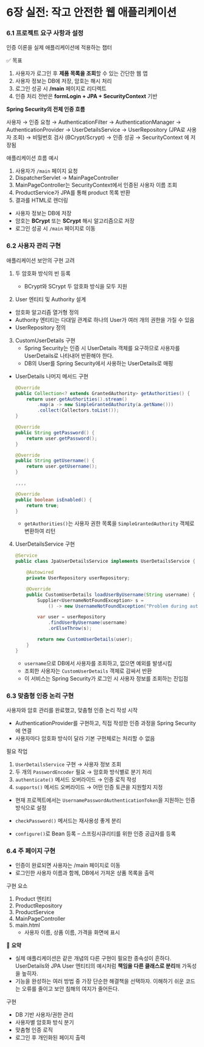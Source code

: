 # 6장 실전: 작고 안전한 웹 애플리케이션
### 6.1 프로젝트 요구 사항과 설정

인증 이론을 실제 애플리케이션에 적용하는 챕터

✅ 목표 

1. 사용자가 로그인 후 **제품 목록을 조회**할 수 있는 간단한 웹 앱
2. 사용자 정보는 DB에 저장, 암호는 해시 처리
3. 로그인 성공 시 **/main** 페이지로 리디렉트
4. 인증 처리 전반은 **formLogin + JPA + SecurityContext** 기반

**Spring Security의 전체 인증 흐름**

사용자 → 인증 요청
→ AuthenticationFilter → AuthenticationManager → AuthenticationProvider
→ UserDetailsService → UserRepository (JPA로 사용자 조회)
→ 비밀번호 검사 (BCrypt/Scrypt)
→ 인증 성공 → SecurityContext 에 저장됨

애플리케이션 흐름 예시

1. 사용자가 `/main` 페이지 요청
2. DispatcherServlet → MainPageController
3. MainPageController는 SecurityContext에서 인증된 사용자 이름 조회
4. ProductService가 JPA를 통해 product 목록 반환
5. 결과를 HTML로 렌더링

- 사용자 정보는 DB에 저장
- 암호는 **BCrypt** 또는 **SCrypt** 해시 알고리즘으로 저장
- 로그인 성공 시 `/main` 페이지로 이동



### 6.2 사용자 관리 구현

애플리케이션 보안의 구현 고려

1. 두 암호화 방식의 빈 등록
    - BCrypt와 SCrypt 두 암호화 방식을 모두 지원
  
2. User 엔티티 및 Authority 설계
- 암호화 알고리즘 열거형 정의
- Authority 엔티티는 다대일 관계로 하나의 User가 여러 개의 권한을 가질 수 있음
- UserRepository 정의
3. CustomUserDetails 구현
    - Spring Security는 인증 시 UserDetails 객체를 요구하므로 사용자를 UserDetails로 나타내어 반환해야 한다.
    - DB의 User를 Spring Security에서 사용하는 UserDetails로 매핑
- UserDetails 나머지 메서드 구현
    
    ```java
    @Override
    public Collection<? extends GrantedAuthority> getAuthorities() {
        return user.getAuthorities().stream()
            .map(a -> new SimpleGrantedAuthority(a.getName()))
            .collect(Collectors.toList());
    }
    
    @Override
    public String getPassword() {
        return user.getPassword();
    }
    
    @Override
    public String getUsername() {
        return user.getUsername();
    }
    
    ,,,,
    
    @Override
    public boolean isEnabled() {
        return true;
    }
    
    ```
    
    - `getAuthorities()`는 사용자 권한 목록을 `SimpleGrantedAuthority` 객체로 변환하여 리턴
4. UserDetailsService 구현
    
    ```java
    @Service
    public class JpaUserDetailsService implements UserDetailsService {
    
        @Autowired
        private UserRepository userRepository;
    
        @Override
        public CustomUserDetails loadUserByUsername(String username) {
            Supplier<UsernameNotFoundException> s =
                () -> new UsernameNotFoundException("Problem during authentication!");
    
            var user = userRepository
                .findUserByUsername(username)
                .orElseThrow(s);
    
            return new CustomUserDetails(user);
        }
    }
    
    ```
    
    - `username`으로 DB에서 사용자를 조회하고, 없으면 예외를 발생시킴
    - 조회한 사용자는 `CustomUserDetails` 객체로 감싸서 반환
    - 이 서비스는 Spring Security가 로그인 시 사용자 정보를 조회하는 진입점
### 6.3 맞춤형 인증 논리 구현

사용자와 암호 관리를 완료했고, 맞춤형 인증 논리 작성 시작

- AuthenticationProvider를 구현하고, 직접 작성한 인증 과정을 Spring Security에 연결
- 사용자마다 암호화 방식이 달라 기본 구현체로는 처리할 수 없음  

필요 작업 

1. `UserDetailsService` 구현 → 사용자 정보 조회
2. 두 개의 `PasswordEncoder` 필요 → 암호화 방식별로 분기 처리
3. `authenticate()` 메서드 오버라이드 → 인증 로직 작성
4. `supports()` 메서드 오버라이드 → 어떤 인증 토큰을 지원할지 지정
- 현재 프로젝트에서는 `UsernamePasswordAuthenticationToken`을 지원하는 인증 방식으로 설정

- `checkPassword()` 메서드는 재사용성 좋게 분리
- `configure()`로 Bean 등록 – 스프링시큐리티를 위한 인증 공급자를 등록

### 6.4 주 페이지 구현
- 인증이 완료되면 사용자는 /main 페이지로 이동
- 로그인한 사용자 이름과 함께, DB에서 가져온 상품 목록을 출력 

구현 요소 

1. Product 엔티티
2. ProductRepository 
3. ProductService
4. MainPageController
5. main.html
    - 사용자 이름, 상품 이름, 가격을 화면에 표시
  
🧾 **요약**

- 실제 애플리케이션은 같은 개념의 다른 구현이 필요한 종속성이 흔하다. UserDetails와 JPA User 엔티티의 예시처럼 **책임을 다른 클래스로 분리**해 가독성을 높히자.
- 기능을 완성하는 여러 방법 중 가장 단순한 해결책을 선택하자. 이해하기 쉬운 코드는 오류를 줄이고 보안 침해의 여지가 줄어든다.

구현
- DB 기반 사용자/권한 관리
- 사용자별 암호화 방식 분기
- 맞춤형 인증 로직
- 로그인 후 개인화된 페이지 출력

